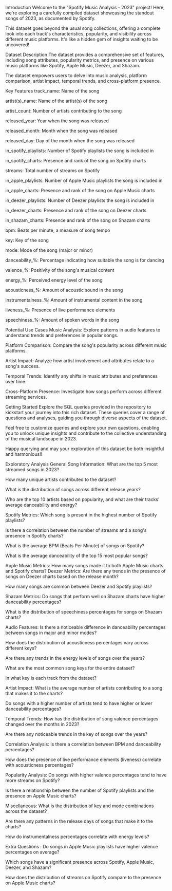 Introduction
Welcome to the "Spotify Music Analysis - 2023" project! Here, we're exploring a carefully compiled dataset showcasing the standout songs of 2023, as documented by Spotify.

This dataset goes beyond the usual song collections, offering a complete look into each track's characteristics, popularity, and visibility across different music platforms. It's like a hidden gem of insights waiting to be uncovered!

Dataset Description
The dataset provides a comprehensive set of features, including song attributes, popularity metrics, and presence on various music platforms like Spotify, Apple Music, Deezer, and Shazam.

The dataset empowers users to delve into music analysis, platform comparison, artist impact, temporal trends, and cross-platform presence.

Key Features
track_name: Name of the song

artist(s)_name: Name of the artist(s) of the song

artist_count: Number of artists contributing to the song

released_year: Year when the song was released

released_month: Month when the song was released

released_day: Day of the month when the song was released

in_spotify_playlists: Number of Spotify playlists the song is included in

in_spotify_charts: Presence and rank of the song on Spotify charts

streams: Total number of streams on Spotify

in_apple_playlists: Number of Apple Music playlists the song is included in

in_apple_charts: Presence and rank of the song on Apple Music charts

in_deezer_playlists: Number of Deezer playlists the song is included in

in_deezer_charts: Presence and rank of the song on Deezer charts

in_shazam_charts: Presence and rank of the song on Shazam charts

bpm: Beats per minute, a measure of song tempo

key: Key of the song

mode: Mode of the song (major or minor)

danceability_%: Percentage indicating how suitable the song is for dancing

valence_%: Positivity of the song's musical content

energy_%: Perceived energy level of the song

acousticness_%: Amount of acoustic sound in the song

instrumentalness_%: Amount of instrumental content in the song

liveness_%: Presence of live performance elements

speechiness_%: Amount of spoken words in the song

Potential Use Cases
Music Analysis: Explore patterns in audio features to understand trends and preferences in popular songs.

Platform Comparison: Compare the song's popularity across different music platforms.

Artist Impact: Analyze how artist involvement and attributes relate to a song's success.

Temporal Trends: Identify any shifts in music attributes and preferences over time.

Cross-Platform Presence: Investigate how songs perform across different streaming services.

Getting Started
Explore the SQL queries provided in the repository to kickstart your journey into this rich dataset. These queries cover a range of questions and analyses, guiding you through diverse aspects of the dataset.

Feel free to customize queries and explore your own questions, enabling you to unlock unique insights and contribute to the collective understanding of the musical landscape in 2023.

Happy querying and may your exploration of this dataset be both insightful and harmonious!!

Exploratory Analysis
General Song Information:
What are the top 5 most streamed songs in 2023?

How many unique artists contributed to the dataset?

What is the distribution of songs across different release years?

Who are the top 10 artists based on popularity, and what are their tracks' average danceability and energy?

Spotify Metrics:
Which song is present in the highest number of Spotify playlists?

Is there a correlation between the number of streams and a song's presence in Spotify charts?

What is the average BPM (Beats Per Minute) of songs on Spotify?

What is the average danceability of the top 15 most popular songs?

Apple Music Metrics:
How many songs made it to both Apple Music charts and Spotify charts?
Deezer Metrics:
Are there any trends in the presence of songs on Deezer charts based on the release month?

How many songs are common between Deezer and Spotify playlists?

Shazam Metrics:
Do songs that perform well on Shazam charts have higher danceability percentages?

What is the distribution of speechiness percentages for songs on Shazam charts?

Audio Features:
Is there a noticeable difference in danceability percentages between songs in major and minor modes?

How does the distribution of acousticness percentages vary across different keys?

Are there any trends in the energy levels of songs over the years?

What are the most common song keys for the entire dataset?

In what key is each track from the dataset?

Artist Impact:
What is the average number of artists contributing to a song that makes it to the charts?

Do songs with a higher number of artists tend to have higher or lower danceability percentages?

Temporal Trends:
How has the distribution of song valence percentages changed over the months in 2023?

Are there any noticeable trends in the key of songs over the years?

Correlation Analysis:
Is there a correlation between BPM and danceability percentages?

How does the presence of live performance elements (liveness) correlate with acousticness percentages?

Popularity Analysis:
Do songs with higher valence percentages tend to have more streams on Spotify?

Is there a relationship between the number of Spotify playlists and the presence on Apple Music charts?

Miscellaneous:
What is the distribution of key and mode combinations across the dataset?

Are there any patterns in the release days of songs that make it to the charts?

How do instrumentalness percentages correlate with energy levels?

Extra Questions :
Do songs in Apple Music playlists have higher valence percentages on average?

Which songs have a significant presence across Spotify, Apple Music, Deezer, and Shazam?

How does the distribution of streams on Spotify compare to the presence on Apple Music charts?

